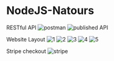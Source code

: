 ﻿# NodeJS-Natours

RESTful API
![postman](https://github.com/haolam05/NodeJS-natours/assets/71291057/7e16d7e4-71a8-4b68-afa8-8ce1d7ca4c56)
![published API](https://github.com/haolam05/NodeJS-natours/assets/71291057/2086fc80-73d2-4d60-ba4d-91973d4ef458)

Website Layout
![1](https://github.com/haolam05/NodeJS-natours/assets/71291057/5d0cfb0b-9fcf-4fae-a332-0cb50b6203f6)
![2](https://github.com/haolam05/NodeJS-natours/assets/71291057/88484de9-d9ab-460b-a127-5471d67427ad)
![3](https://github.com/haolam05/NodeJS-natours/assets/71291057/728148dc-de56-4c08-9279-ad12c2f180cd)
![4](https://github.com/haolam05/NodeJS-natours/assets/71291057/9017f67c-4963-41ed-8898-5d4b8115de52)
![5](https://github.com/haolam05/NodeJS-natours/assets/71291057/e1b314d8-81eb-4286-a0ca-e2617ba52e4b)

Stripe checkout
![stripe](https://github.com/haolam05/NodeJS-natours/assets/71291057/4f2afe51-f5d6-4d3b-89aa-4c54d2a44639)
